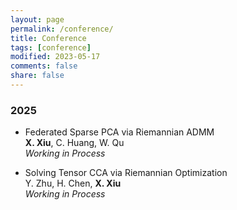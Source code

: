 ```yaml
---
layout: page
permalink: /conference/
title: Conference
tags: [conference]
modified: 2023-05-17 
comments: false
share: false
---
```







### 2025

* Federated Sparse PCA via Riemannian ADMM<br>
<b>X. Xiu</b>, C. Huang, W. Qu<br>
<i>Working in Process</i><br>


* Solving Tensor CCA via Riemannian Optimization<br>
Y. Zhu, H. Chen, <b>X. Xiu</b><br>
<i>Working in Process</i><br>




